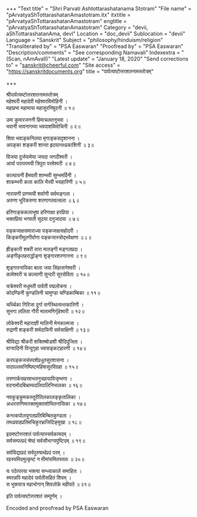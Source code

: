 +++
"Text title" = "Shri Parvati Ashtottarashatanama Stotram"
"File name" = "pArvatyaShTottarashatanAmastotram.itx"
itxtitle = "pArvatyaShTottarashatanAmastotram"
engtitle = "pArvatyaShTottarashatanAmastotram"
Category = "devii, aShTottarashatanAma, devI"
Location = "doc_devii"
Sublocation = "devii"
Language = "Sanskrit"
Subject = "philosophy/hinduism/religion"
"Transliterated by" = "PSA Easwaran"
"Proofread by" = "PSA Easwaran"
"Description/comments" = "See corresponding Namavali"
Indexextra = "(Scan, nAmAvalI)"
"Latest update" = "January 18, 2020"
"Send corrections to" = "sanskrit@cheerful.com"
"Site access" = "https://sanskritdocuments.org"
title = "पार्वत्यष्टोत्तरशतनामस्तोत्रम्"

+++
  
 श्रीपार्वत्यष्टोत्तरशतनामस्तोत्रम्   
महेश्वरी महादेवी महेश्वरविमोहिनी ।  
महाप्रभा महामाया महासुरनिषूदनी ॥ १॥  
  
उमा कुमारजननी हिमाचलतनूभवा ।  
भवानी भावनागम्या भवपाशविमोचिनी ॥ २॥  
  
शिवा भवाङ्कनिलया मृगाङ्कसदृशानना ।  
अपङ्का शङ्करी शान्ता हृदयान्तःप्रकाशिनी ॥ ३॥  
  
विजया दुर्जयामेया जयदा जगदीश्वरी ।  
आर्या परापरमयी त्रिपुरा परमेश्वरी ॥ ४॥  
  
कात्यायनी हैमवती शाम्भवी सुम्भमर्दिनी ।  
शाकम्भरी कला कालि भैरवी भयहारिणी ॥ ५॥  
  
नारायणी प्राणमयी शर्वाणी सर्वमङ्गला ।  
अरुणा भूरिकरुणा शरणागतवत्सला ॥ ६॥  
  
हरिणाङ्ककलाभूषा हरिणाक्षा हरप्रिया ।  
भक्तप्रिया भगवती सुदया दनुजादया ॥ ७॥  
  
पङ्कजाक्षसमाराध्या पङ्कजाक्षसहोदरी ।  
किङ्करीमूतगीर्वाणा पङ्कजास्त्रोद्भवेक्षणा ॥ ८॥  
  
ह्रीङ्कारी शबरी तारा मातङ्गी मङ्गलप्रदा ।  
अङ्गीकृतहरार्द्धाङ्गा शृङ्गारशरणानना ॥ ९॥  
  
शृङ्गारनायिका बाला जया सिंहासनेश्वरी ।  
कामेश्वरी च कल्याणी सुन्दरी सुरसेविता ॥ १०॥  
  
चक्रेश्वरी मधुमती पार्वती पद्मलोचना ।  
कोदण्डिनी कुण्डलिनी चामुण्डा चण्डिकाम्बिका ॥ ११॥  
  
चर्च्चिका गिरिजा दुर्गा सर्गस्थित्यन्तकारिणी ।  
सुभगा ललिता गौरी मातामणिर्गृहेश्वरी ॥ १२॥  
  
लोकेश्वरी महाराज्ञी मालिनी मेनकात्मजा ।  
रुद्राणी शङ्करी शर्मदायिनी सर्वसाक्षिणी ॥ १३॥  
  
श्रीविद्या श्रीकरी शक्तिष्षोडशी श्रीदिपूजिता ।  
वाग्वादिनी विन्दुगृहा भवसङ्कटहारणी ॥ १४॥  
  
करपङ्कजसंस्पर्शप्रधूतसुरशासना ।  
पादपल्लवनिष्पिष्टमहिषासुरविग्रहा ॥ १५॥  
  
तरुणार्कसहस्राभतनुच्छायाविजृम्भणा ।  
वदनामोदबिभ्राम्यदलिपालिनिभालका ॥ १६॥  
  
नवकुङ्कुमकस्तूरीतिलकालङ्कृतालिका ।  
अधरारुणिमारक्तमुक्ताशोभितनासिका ॥ १७॥  
  
कनत्कपोलयुगलप्रतिबिम्बितकुण्डला ।  
तमःप्रवाहप्रतिमचिकुरभ्राजिदिङ्मुखा ॥ १८॥  
  
इदमष्टोत्तरशतं पार्वत्यास्सर्वकामदम् ।  
सर्वसम्पत्प्रदं श्रेष्ठं सर्वसौभाग्यपुष्टिदम् ॥ १९॥  
  
सर्वविद्याप्रदं सर्वपुरुषार्थप्रदं परम् ।  
रहस्यमिदमुत्कृष्टं न मीमांसमितस्ततः ॥ २०॥  
  
यः पठेत्परया भक्त्या सन्ध्याकाले समाहितः ।  
स्मरन्नपि महादेवं पार्वतीसहितं शिवम् ।  
स भुक्त्वात्र महाभोगान् शिवलोके महीयते ॥ २१॥  
  
इति पार्वत्यष्टोत्तरशतं सम्पूर्णम् ।   
  
  
Encoded and proofread by PSA Easwaran  
  

